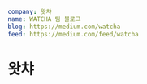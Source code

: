 ```yaml
company: 왓챠
name: WATCHA 팀 블로그
blog: https://medium.com/watcha
feed: https://medium.com/feed/watcha
```

# 왓챠
